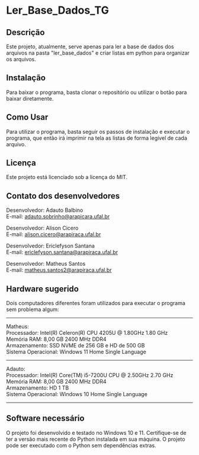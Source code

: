 # Ler_Base_Dados_TG

## Descrição

Este projeto, atualmente, serve apenas para ler a base de dados dos arquivos na pasta "ler_base_dados" e criar listas em python para organizar os arquivos.

## Instalação

Para baixar o programa, basta clonar o repositório ou utilizar o botão para baixar diretamente.

## Como Usar

Para utilizar o programa, basta seguir os passos de instalação e executar o programa, que então irá imprimir na tela as listas de forma legível de cada arquivo.

## Licença

Este projeto está licenciado sob a licença do MIT.

## Contato dos desenvolvedores

Desenvolvedor: Adauto Balbino  
E-mail: adauto.sobrinho@arapicara.ufal.br  

Desenvolvedor: Alison Cicero  
E-mail: alison.cicero@arapiraca.ufal.br 

Desenvolvedor: Ericlefyson Santana  
E-mail: ericlefyson.santana@arapiraca.ufal.br  

Desenvolvedor: Matheus Santos  
E-mail: matheus.santos2@arapiraca.ufal.br  

## Hardware sugerido

Dois computadores diferentes foram utilizados para executar o programa sem problema algum:
***
Matheus:  
Processador: Intel(R) Celeron(R) CPU 4205U @ 1.80GHz   1.80 GHz  
Memória RAM: 8,00 GB 2400 MHz DDR4  
Armazenamento: SSD NVME de 256 GB  e HD  de 500 GB  
Sistema Operacional: Windows 11 Home Single Language  
***
Adauto:  
Processador: Intel(R) Core(TM) i5-7200U CPU @ 2.50GHz   2.70 GHz  
Memória RAM: 8,00 GB 2400 MHz DDR4  
Armazenamento: HD 1 TB  
Sistema Operacional: Windows 10 Home Single Language  
***
## Software necessário

O projeto foi desenvolvido e testado no Windows 10 e 11. Certifique-se de ter a versão mais recente do Python instalada em sua máquina. O projeto pode ser executado com o Python sem dependências extras.
